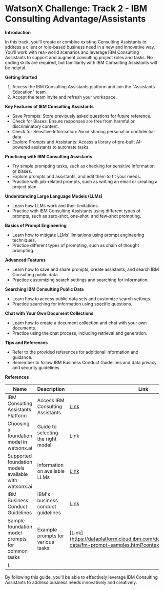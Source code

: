 **WatsonX Challenge: Track 2 - IBM Consulting Advantage/Assistants**
=====================================================

**Introduction**

In this track, you'll create or combine existing Consulting Assistants to address a client or role-based business need in a new and innovative way. You'll work with real-world scenarios and leverage IBM Consulting Assistants to support and augment consulting project roles and tasks. No coding skills are required, but familiarity with IBM Consulting Assistants will be helpful.

**Getting Started**

1. Access the IBM Consulting Assistants platform and join the "Assistants Education" team.
2. Accept the team invite and refresh your workspace.

**Key Features of IBM Consulting Assistants**

* Save Prompts: Store previously asked questions for future reference.
* Check for Biases: Ensure responses are free from harmful or discriminatory content.
* Check for Sensitive Information: Avoid sharing personal or confidential data.
* Explore Prompts and Assistants: Access a library of pre-built AI-powered assistants to automate tasks.

**Practicing with IBM Consulting Assistants**

* Try simple prompting tasks, such as checking for sensitive information or biases.
* Explore prompts and assistants, and edit them to fit your needs.
* Practice with job-related prompts, such as writing an email or creating a project plan.

**Understanding Large Language Models (LLMs)**

* Learn how LLMs work and their limitations.
* Practice with IBM Consulting Assistants using different types of prompts, such as zero-shot, one-shot, and few-shot prompting.

**Basics of Prompt Engineering**

* Learn how to mitigate LLMs' limitations using prompt engineering techniques.
* Practice different types of prompting, such as chain of thought prompting.

**Advanced Features**

* Learn how to save and share prompts, create assistants, and search IBM Consulting public data.
* Practice customizing search settings and searching for information.

**Searching IBM Consulting Public Data**

* Learn how to access public data sets and customize search settings.
* Practice searching for information using specific questions.

**Chat with Your Own Document Collections**

* Learn how to create a document collection and chat with your own documents.
* Practice using the chat process, including retrieval and generation.

**Tips and References**

* Refer to the provided references for additional information and guidance.
* Remember to follow IBM Business Conduct Guidelines and data privacy and security guidelines.

**References**

| Name | Description | Link |
|------|-------------|------|
| IBM Consulting Assistants Platform | Access IBM Consulting Assistants | [Link](https://servicesessentials.ibm.com/) |
| Choosing a foundation model in watsonx.ai | Guide to selecting the right model | [Link](https://watsonx.ai/) |
| Supported foundation models available with watsonx.ai | Information on available LLMs | [Link](https://watsonx.ai/) |
| IBM Business Conduct Guidelines | IBM's business conduct guidelines | [Link](https://www.ibm.com/investor/governance/business-conduct-guidelines.html) |
| Sample foundation model prompts for common tasks | Example prompts for various tasks | [Link](https://dataplatform.cloud.ibm.com/docs/content/wsj/analyze-data/fm-prompt-samples.html?context=wx&audience=wdp
) |

By following this guide, you'll be able to effectively leverage IBM Consulting Assistants to address business needs innovatively and creatively.